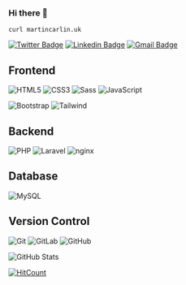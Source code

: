 ### Hi there 👋

```
curl martincarlin.uk
```

[![Twitter Badge](https://img.shields.io/badge/-Martin_Carlin-1ca0f1?style=flat-square&logo=twitter&logoColor=white&link=https://twitter.com/martincarlin87)](https://twitter.com/martincarlin87) [![Linkedin Badge](https://img.shields.io/badge/-Martin_Carlin-blue?style=flat-square&logo=Linkedin&logoColor=white&link=https://www.linkedin.com/in/martincarlin87)](https://www.linkedin.com/in/martincarlin87/) [![Gmail Badge](https://img.shields.io/badge/-martin@martincarlin.uk-c14438?style=flat-square&logo=Gmail&logoColor=white&link=mailto:martin@martincarlin.uk)](mailto:martin@martincarlin.uk)

## Frontend
![HTML5](https://img.shields.io/badge/-HTML5-%23E44D27?style=flat-square&logo=html5&logoColor=ffffff)
![CSS3](https://img.shields.io/badge/-CSS3-%231572B6?style=flat-square&logo=css3)
![Sass](https://img.shields.io/badge/-Sass-%23CC6699?style=flat-square&logo=sass&logoColor=ffffff)
![JavaScript](https://img.shields.io/badge/-JavaScript-black?style=flat-square&logo=javascript)

![Bootstrap](https://img.shields.io/badge/-Bootstrap-563D7C?style=flat-square&logo=bootstrap)
![Tailwind](https://img.shields.io/badge/-Tailwind-333333?style=flat-square&logo=tailwind-css)

## Backend
![PHP](https://img.shields.io/badge/-PHP-333333?style=flat-square&logo=php)
![Laravel](https://img.shields.io/badge/-Laravel-333333?style=flat-square&logo=laravel)
![nginx](https://img.shields.io/badge/-nginx-333333?style=flat-square&logo=nginx)

## Database
![MySQL](https://img.shields.io/badge/-MySQL-black?style=flat-square&logo=mysql)

## Version Control

![Git](https://img.shields.io/badge/-Git-black?style=flat-square&logo=git)
![GitLab](https://img.shields.io/badge/-GitLab-FCA121?style=flat-square&logo=gitlab)
![GitHub](https://img.shields.io/badge/-GitHub-181717?style=flat-square&logo=github)

<!--
**martincarlin87/martincarlin87** is a ✨ _special_ ✨ repository because its `README.md` (this file) appears on your GitHub profile.

Here are some ideas to get you started:

- 🔭 I’m currently working on ...
- 🌱 I’m currently learning ...
- 👯 I’m looking to collaborate on ...
- 🤔 I’m looking for help with ...
- 💬 Ask me about ...
- 📫 How to reach me: ...
- 😄 Pronouns: ...
- ⚡ Fun fact: ...
-->

![GitHub Stats](https://github-readme-stats.vercel.app/api?username=martincarlin87&show_icons=true&hide_border=true)

[![HitCount](http://hits.dwyl.com/martincarlin87/martincarlin87.svg)](http://hits.dwyl.com/martincarlin87/martincarlin87)


